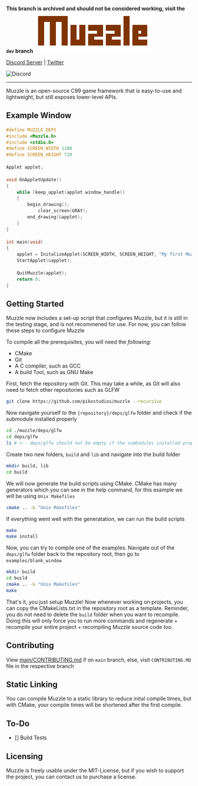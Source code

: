 **This branch is archived and should not be considered working, visit the `dev` branch**
![Muzzle Logo](https://github.com/PikoStudios/Muzzle/blob/main/.github/assests/muzzle.png?raw=true)



[Discord Server](https://discord.gg/Rw2FdYw5dK) | [Twitter](https://twitter.com/piko_studios)

![Discord](https://img.shields.io/discord/784899614410670090?color=%23AAA62C&label=PikoStudios%20Discord%20Server&style=flat-square)
***
Muzzle is an open-source C99 game framework that is easy-to-use and lightweight, but still exposes lower-level APIs.

## Example Window
```c
#define MUZZLE_DEPS
#include <Muzzle.h>
#include <stdio.h>
#define SCREEN_WIDTH 1280
#define SCREEN_HEIGHT 720

Applet applet;

void OnAppletUpdate()
{
    while (keep_applet(applet.window_handle))
    {
        begin_drawing();
            clear_screen(GRAY);
        end_drawing(&applet);
    }
}

int main(void)
{
    applet = InitalizeApplet(SCREEN_WIDTH, SCREEN_HEIGHT, "My first Muzzle app!", MUZZLE_FALSE, MUZZLE_TRUE);
    StartApplet(&applet);

    QuitMuzzle(applet);
    return 0;
}
```

## Getting Started
Muzzle now includes a set-up script that configures Muzzle, but it is still in the testing stage, and is not recommened for use. For now, you can follow these steps to configure Muzzle

To compile all the prerequisites, you will need the *following*:
 - CMake
 - Git
 - A C compiler, such as GCC
 - A build Tool, such as GNU Make

First, fetch the repository with Git. This may take a while, as Git will also need to fetch other repositories such as GLFW
```bash
git clone https://github.com/pikostudios/muzzle --recursive
```

Now navigate yourself to the `{repository}/deps/glfw` folder and check if the submodule installed properly
```bash
cd ./muzzle/deps/glfw
cd deps/glfw
ls # <-- deps/glfw should not be empty if the sumbodules installed properly
```

Create two new folders, `build` and `lib` and navigate into the build folder
```bash
mkdir build, lib
cd build
```

We will now generate the build scripts using CMake. CMake has many generators which you can see in the help command, for this example we will be using `Unix Makefiles`
```bash
cmake .. -G "Unix Makefiles"
```

If everything went well with the generatation, we can run the build scripts
```bash
make
make install
```

Now, you can try to compile one of the examples. Navigate out of the `deps/glfw` folder back to the repository root, then go to `examples/blank_window`
```bash
mkdir build
cd build
cmake .. -G "Unix Makefiles"
make
```

That's it, you just setup Muzzle! Now whenever working on projects, you can copy the CMakeLists.txt in the repository root as a template. 
Reminder, you do not need to delete the `build` folder when you want to recompile. Doing this will only force you to run more commands and regenerate + recompile your entire project + recompiling Muzzle source code too.

## Contributing
View [main/CONTRIBUTING.md](https://github.com/PikoStudios/Muzzle/blob/main/CONTRIBUTING.md) if on `main` branch, else, visit `CONTRIBUTING.MD` file in the respective branch

## Static Linking
You can compile Muzzle to a static library to reduce inital compile times, but with CMake, your compile times will be shortened after the first compile.

## To-Do
 - [] Build Tests

## Licensing
Muzzle is freely usable under the MIT-License, but if you wish to support the project, you can contact us to purchase a license.